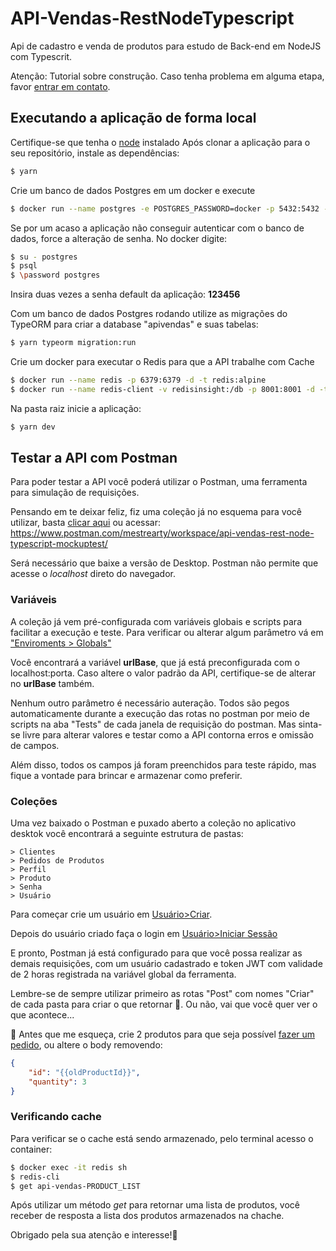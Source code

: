 # API-Vendas-RestNodeTypescript

Api de cadastro e venda de produtos para estudo de Back-end em NodeJS com Typescrit.

Atenção: Tutorial sobre construção. Caso tenha problema em alguma etapa, favor [entrar em contato](https://github.com/mestrearty/API-Vendas-RestNodeTypescript/issues/new).

## Executando a aplicação de forma local

Certifique-se que tenha o [node](https://nodejs.org/pt-br/download/current) instalado
Após clonar a aplicação para o seu repositório, instale as dependências:
```bash
$ yarn
```

Crie um banco de dados Postgres em um docker e execute
```bash
$ docker run --name postgres -e POSTGRES_PASSWORD=docker -p 5432:5432 -d postgres
```

Se por um acaso a aplicação não conseguir autenticar com o banco de dados, force a alteração de senha. No docker digite: 
```bash
$ su - postgres
$ psql
$ \password postgres
```
Insira duas vezes a senha default da aplicação: **123456**

Com um banco de dados Postgres rodando utilize as migrações do TypeORM para criar a database "apivendas" e suas tabelas:

```bash
$ yarn typeorm migration:run
```

Crie um docker para executar o Redis para que a API trabalhe com Cache
```bash
$ docker run --name redis -p 6379:6379 -d -t redis:alpine
$ docker run --name redis-client -v redisinsight:/db -p 8001:8001 -d -t redislabs/redisinsight:latest
```

Na pasta raiz inicie a aplicação:
```bash
$ yarn dev
```

## Testar a API com Postman
Para poder testar a API você poderá utilizar o Postman, uma ferramenta para simulação de requisições.

Pensando em te deixar feliz, fiz uma coleção já no esquema para você utilizar, basta [clicar aqui](https://www.postman.com/mestrearty/workspace/api-vendas-rest-node-typescript-mockuptest/) ou acessar: https://www.postman.com/mestrearty/workspace/api-vendas-rest-node-typescript-mockuptest/

Será necessário que baixe a versão de Desktop. Postman não permite que acesse o *localhost* direto do navegador.

### Variáveis
A coleção já vem pré-configurada com variáveis globais e scripts para facilitar a execução e teste.
Para verificar ou alterar algum parâmetro vá em ["Enviroments > Globals"](https://www.postman.com/mestrearty/workspace/api-vendas-rest-node-typescript-mockuptest/globals) 

Você encontrará a variável **urlBase**, que já está preconfigurada com o localhost:porta. Caso altere o valor padrão da API, certifique-se de alterar no **urlBase** também.

Nenhum outro parâmetro é necessário auteração. Todos são pegos automaticamente durante a execução das rotas no postman por meio de scripts na aba "Tests" de cada janela de requisição do postman. Mas sinta-se livre para alterar valores e testar como a API contorna erros e omissão de campos.

Além disso, todos os campos já foram preenchidos para teste rápido, mas fique a vontade para brincar e armazenar como preferir.

### Coleções
Uma vez baixado o Postman e puxado aberto a coleção no aplicativo desktok você encontrará a seguinte estrutura de pastas:

```
> Clientes
> Pedidos de Produtos
> Perfil
> Produto
> Senha
> Usuário
```

Para começar crie um usuário em [Usuário>Criar](https://www.postman.com/mestrearty/workspace/api-vendas-rest-node-typescript-mockuptest/request/10275130-fb4bb3b1-8b68-4d02-92cc-c30915491bbc).

Depois do usuário criado faça o login em [Usuário>Iniciar Sessão](https://www.postman.com/mestrearty/workspace/api-vendas-rest-node-typescript-mockuptest/request/10275130-fb4bb3b1-8b68-4d02-92cc-c30915491bbc)

E pronto, Postman já está configurado para que você possa realizar as demais requisições, com um usuário cadastrado e token JWT com validade de 2 horas registrada na variável global da ferramenta.

Lembre-se de sempre utilizar primeiro as rotas "Post" com nomes "Criar" de cada pasta para criar o que retornar 🤡. Ou não, vai que você quer ver o que acontece...

🍌 Antes que me esqueça, crie 2 produtos para que seja possível [fazer um pedido](https://www.postman.com/mestrearty/workspace/api-vendas-rest-node-typescript-mockuptest/request/10275130-2c0aca39-6ad2-4d71-8df5-24ae588633bc), ou altere o body removendo:

```json
{
    "id": "{{oldProductId}}",
    "quantity": 3
}
```


### Verificando cache
Para verificar se o cache está sendo armazenado, pelo terminal acesso o container:
```bash
$ docker exec -it redis sh
$ redis-cli
$ get api-vendas-PRODUCT_LIST
```
Após utilizar um método *get* para retornar uma lista de produtos, você receber de resposta a lista dos produtos armazenados na chache.

Obrigado pela sua atenção e interesse!🦙
